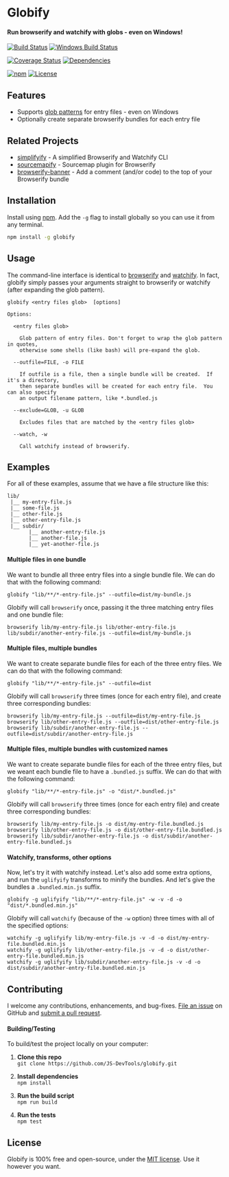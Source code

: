 Globify
============================
#### Run browserify and watchify with globs - even on Windows!

[![Build Status](https://api.travis-ci.org/JS-DevTools/globify.svg?branch=master)](https://travis-ci.org/JS-DevTools/globify)
[![Windows Build Status](https://ci.appveyor.com/api/projects/status/github/JS-DevTools/globify?svg=true&branch=master&failingText=Windows%20build%20failing&passingText=Windows%20build%20passing)](https://ci.appveyor.com/project/JamesMessinger/globify)

[![Coverage Status](https://coveralls.io/repos/github/JS-DevTools/globify/badge.svg?branch=master)](https://coveralls.io/github/JS-DevTools/globify)
[![Dependencies](https://david-dm.org/JS-DevTools/globify.svg)](https://david-dm.org/JS-DevTools/globify)

[![npm](https://img.shields.io/npm/v/globify.svg)](https://www.npmjs.com/package/globify)
[![License](https://img.shields.io/npm/l/globify.svg)](LICENSE)


Features
--------------------------
* Supports [glob patterns](https://github.com/isaacs/node-glob#glob-primer) for entry files - even on Windows
* Optionally create separate browserify bundles for each entry file


Related Projects
--------------------------
* [simplifyify](https://www.npmjs.com/package/simplifyify) - A simplified Browserify and Watchify CLI
* [sourcemapify](https://www.npmjs.com/package/sourcemapify) - Sourcemap plugin for Browserify
* [browserify-banner](https://www.npmjs.com/package/browserify-banner) - Add a comment (and/or code) to the top of your Browserify bundle


Installation
--------------------------
Install using [npm](https://docs.npmjs.com/getting-started/what-is-npm).  Add the `-g` flag to install globally so you can use it from any terminal.

```bash
npm install -g globify
```


Usage
--------------------------
The command-line interface is identical to [browserify](https://github.com/substack/node-browserify#usage) and [watchify](https://github.com/substack/watchify#usage).  In fact, globify simply passes your arguments straight to browserify or watchify (after expanding the glob pattern).

```
globify <entry files glob>  [options]

Options:

  <entry files glob>

    Glob pattern of entry files. Don't forget to wrap the glob pattern in quotes,
    otherwise some shells (like bash) will pre-expand the glob.

  --outfile=FILE, -o FILE

    If outfile is a file, then a single bundle will be created.  If it's a directory,
    then separate bundles will be created for each entry file.  You can also specify
    an output filename pattern, like *.bundled.js

  --exclude=GLOB, -u GLOB

    Excludes files that are matched by the <entry files glob>

  --watch, -w

    Call watchify instead of browserify.
```


Examples
--------------------------
For all of these examples, assume that we have a file structure like this:

```
lib/
 |__ my-entry-file.js
 |__ some-file.js
 |__ other-file.js
 |__ other-entry-file.js
 |__ subdir/
       |__ another-entry-file.js
       |__ another-file.js
       |__ yet-another-file.js
```

#### Multiple files in one bundle
We want to bundle all three entry files into a single bundle file.  We can do that with the following command:

```
globify "lib/**/*-entry-file.js" --outfile=dist/my-bundle.js
```

Globify will call `browserify` once, passing it the three matching entry files and one bundle file:

```
browserify lib/my-entry-file.js lib/other-entry-file.js lib/subdir/another-entry-file.js --outfile=dist/my-bundle.js
```

#### Multiple files, multiple bundles
We want to create separate bundle files for each of the three entry files.  We can do that with the following command:

```
globify "lib/**/*-entry-file.js" --outfile=dist
```

Globify will call `browserify` three times (once for each entry file), and create three corresponding bundles:

```
browserify lib/my-entry-file.js --outfile=dist/my-entry-file.js
browserify lib/other-entry-file.js --outfile=dist/other-entry-file.js
browserify lib/subdir/another-entry-file.js --outfile=dist/subdir/another-entry-file.js
```

#### Multiple files, multiple bundles with customized names
We want to create separate bundle files for each of the three entry files, but we weant each bundle file to have a `.bundled.js` suffix.  We can do that with the following command:

```
globify "lib/**/*-entry-file.js" -o "dist/*.bundled.js"
```

Globify will call `browserify` three times (once for each entry file) and create three corresponding bundles:

```
browserify lib/my-entry-file.js -o dist/my-entry-file.bundled.js
browserify lib/other-entry-file.js -o dist/other-entry-file.bundled.js
browserify lib/subdir/another-entry-file.js -o dist/subdir/another-entry-file.bundled.js
```

#### Watchify, transforms, other options
Now, let's try it with watchify instead.  Let's also add some extra options, and run the `uglifyify` transforms to minify the bundles. And let's give the bundles a `.bundled.min.js` suffix.

```
globify -g uglifyify "lib/**/*-entry-file.js" -w -v -d -o "dist/*.bundled.min.js"
```

Globify will call `watchify` (because of the `-w` option) three times with all of the specified options:

```
watchify -g uglifyify lib/my-entry-file.js -v -d -o dist/my-entry-file.bundled.min.js
watchify -g uglifyify lib/other-entry-file.js -v -d -o dist/other-entry-file.bundled.min.js
watchify -g uglifyify lib/subdir/another-entry-file.js -v -d -o dist/subdir/another-entry-file.bundled.min.js
```


Contributing
--------------------------
I welcome any contributions, enhancements, and bug-fixes.  [File an issue](https://github.com/JS-DevTools/globify/issues) on GitHub and [submit a pull request](https://github.com/JS-DevTools/globify/pulls).

#### Building/Testing
To build/test the project locally on your computer:

1. __Clone this repo__<br>
`git clone https://github.com/JS-DevTools/globify.git`

2. __Install dependencies__<br>
`npm install`

3. __Run the build script__<br>
`npm run build`

4. __Run the tests__<br>
`npm test`


License
--------------------------
Globify is 100% free and open-source, under the [MIT license](LICENSE). Use it however you want.

